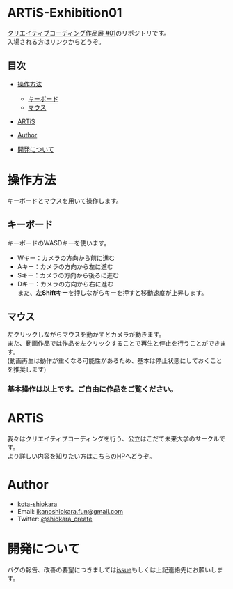 # ARTiS-Exhibition01
[クリエイティブコーディング作品展 #01](https://artis-creativecodingcircle.github.io/ARTiS-Exhibition01/)のリポジトリです。  
入場される方はリンクからどうぞ。  

## 目次
- [操作方法](#chapter1)
    - [キーボード](#chapter1-1)
    - [マウス](#chapter1-2)

- [ARTiS](#chapter2)

- [Author](#chapter3)

- [開発について](#chapter4)

<a id="chapter1"></a>

# 操作方法
キーボードとマウスを用いて操作します。  

<a id="chapter1-1"></a>

## キーボード
キーボードのWASDキーを使います。  
- Wキー：カメラの方向から前に進む
- Aキー：カメラの方向から左に進む
- Sキー：カメラの方向から後ろに進む
- Dキー：カメラの方向から右に進む  
また、**左Shiftキー**を押しながらキーを押すと移動速度が上昇します。

<a id="chapter1-2"></a>

## マウス
左クリックしながらマウスを動かすとカメラが動きます。  
また、動画作品では作品を左クリックすることで再生と停止を行うことができます。  
(動画再生は動作が重くなる可能性があるため、基本は停止状態にしておくことを推奨します)  

### 基本操作は以上です。ご自由に作品をご覧ください。

<a id="chapter2"></a>

# ARTiS
我々はクリエイティブコーディングを行う、公立はこだて未来大学のサークルです。  
より詳しい内容を知りたい方は[こちらのHP](https://artis-creativecodingcircle.github.io/)へどうぞ。  

<a id="chapter3"></a>

# Author
- [kota-shiokara](https://github.com/kota-shiokara)
- Email: ikanoshiokara.fun@gmail.com
- Twitter: [@shiokara_create](https://twitter.com/shiokara_create)

<a id="chapter4"></a>

# 開発について
バグの報告、改善の要望につきましては[issue](https://github.com/ARTiS-CreativeCodingCircle/ARTiS-Exhibition01/issues)もしくは上記連絡先にお願いします。